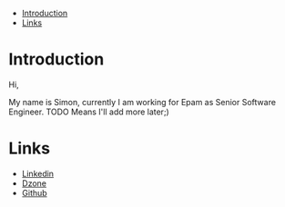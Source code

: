 * [Introduction](#introduction)
* [Links](#links)


# Introduction
Hi,

My name is Simon, currently I am working for Epam as  Senior Software Engineer.
TODO Means I'll add more later;)


# Links
* [Linkedin](https://www.linkedin.com/in/szymon-tarnowski-a104b4150/)
* [Dzone](https://dzone.com/users/3943084/szymon-tarnowsk.html)
* [Github](https://github.com/starnowski)
